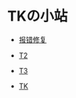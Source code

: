 # TKの小站

<!-- .slide -->

- [报错修复](https://wu-kan.cn/2025/02/09/wsl%E5%90%AF%E5%8A%A8%E6%8A%A5%E9%94%99Cannot%20execute%20daemonize%20to%20start%20systemd%E7%9A%84%E8%A7%A3%E5%86%B3%E6%96%B9%E6%B3%95/)


<!-- .slide vertical=true -->
- [T2](https://github.com/tkzzzzzz6/tkzzzzzz6.github.io/blob/fc14f60ba04a4e927ade555c755333c23b6823b1/_posts/2025-02-09-wsl%E5%90%AF%E5%8A%A8%E6%8A%A5%E9%94%99Cannot%20execute%20daemonize%20to%20start%20systemd%E7%9A%84%E8%A7%A3%E5%86%B3%E6%96%B9%E6%B3%95)

<!-- .slide vertical=true -->
- [T3](https://github.com/tkzzzzzz6/tkzzzzzz6.github.io/blob/fc14f60ba04a4e927ade555c755333c23b6823b1/_posts/2025-02-09-wsl%E5%90%AF%E5%8A%A8%E6%8A%A5%E9%94%99Cannot%20execute%20daemonize%20to%20start%20systemd%E7%9A%84%E8%A7%A3%E5%86%B3%E6%96%B9%E6%B3%95.md)

- [TK](https://wu-kan.cn/2025/02/09/wsl%E5%90%AF%E5%8A%A8%E6%8A%A5%E9%94%99Cannot%20execute%20daemonize%20to%20start%20systemd%E7%9A%84%E8%A7%A3%E5%86%B3%E6%96%B9%E6%B3%95/)


